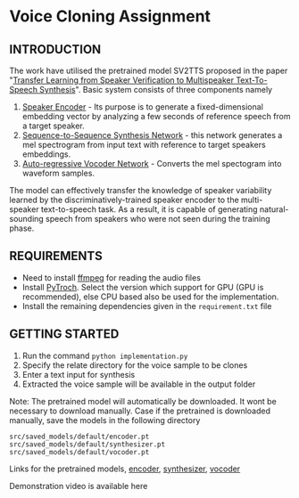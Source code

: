 # Voice Cloning Assignment


## **INTRODUCTION**
The work have utilised the pretrained model SV2TTS proposed in the paper "[Transfer Learning from Speaker Verification to
Multispeaker Text-To-Speech Synthesis](https://arxiv.org/pdf/1806.04558.pdf)". Basic system consists of three components namely
1. <u>Speaker Encoder</u> -  Its purpose is to generate a fixed-dimensional embedding vector by analyzing a few seconds of reference speech from a target speaker.
2. <u>Sequence-to-Sequence Synthesis Network</u> - this network generates a mel spectrogram from input text with reference to target speakers embeddings.
3. <u>Auto-regressive Vocoder Network</u> - Converts the mel spectogram into waveform samples.

The model can effectively transfer the knowledge of speaker variability learned by the discriminatively-trained speaker encoder to the multi-speaker text-to-speech task. As a result, it is capable of generating natural-sounding speech from speakers who were not seen during the training phase.

## **REQUIREMENTS**

 - Need to install [ffmpeg](https://ffmpeg.org/download.html#get-packages) for reading the audio files
 - Install [PyTroch](https://pytorch.org/get-started/locally/). Select the version which support for GPU (GPU is recommended), else CPU based also be used for the implementation.
 - Install the remaining dependencies given in the `requirement.txt` file

## **GETTING STARTED**

1. Run the command 
`python implementation.py`
2. Specify the relate directory for the voice sample to be clones
3. Enter a text input for synthesis
4. Extracted the voice sample will be available in the output folder

Note: The pretrained model will automatically be downloaded. It wont be necessary to download manually. Case if the pretrained is downloaded manually, save the models in the following directory

```
src/saved_models/default/encoder.pt
src/saved_models/default/synthesizer.pt
src/saved_models/default/vocoder.pt
```

Links for the pretrained models, [encoder](https://drive.google.com/file/d/1q8mEGwCkFy23KZsinbuvdKAQLqNKbYf1/view?usp=sharing), [synthesizer](https://drive.google.com/file/d/1EqFMIbvxffxtjiVrtykroF6_mUh-5Z3s/view?usp=sharing), [vocoder](https://drive.google.com/file/d/1cf2NO6FtI0jDuy8AV3Xgn6leO6dHjIgu/view?usp=sharing)

Demonstration video is available here